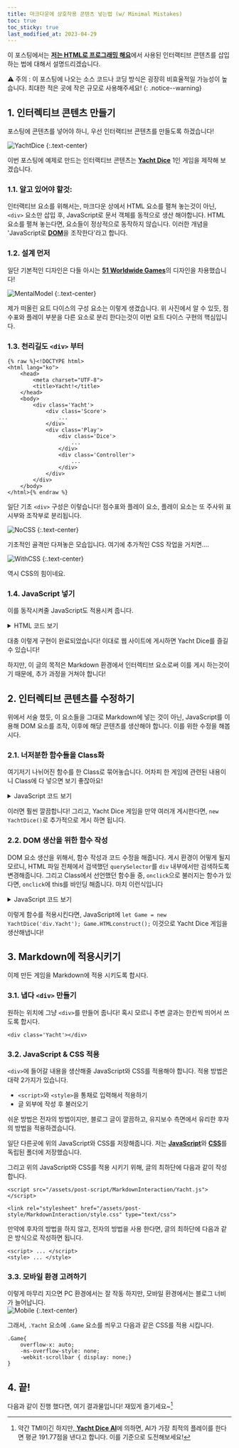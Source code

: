 ```yaml
---
title: 마크다운에 상호작용 콘텐츠 넣는법 (w/ Minimal Mistakes)
toc: true
toc_sticky: true
last_modified_at: 2023-04-29
---
```

이 포스팅에서는 [**저는 HTML로 프로그래밍 해요**](https://mojan3543.github.io/ProgrammingByHTML/)에서 사용된 인터랙티브 콘텐츠를 삽입 하는 법에 대해서 설명드리겠습니다.   
   
⚠ 주의 : 이 포스팅에 나오는 소스 코드나 코딩 방식은 굉장히 비효율적일 가능성이 높습니다. 최대한 적은 곳에 작은 규모로 사용해주세요!
{: .notice--warning}    
## 1. 인터렉티브 콘텐츠 만들기
포스팅에 콘텐츠를 넣어야 하니, 우선 인터랙티브 콘텐츠를 만들도록 하겠습니다!   
   
![YachtDice](https://github.com/MOJAN3543/MOJAN3543.github.io/blob/main/_posts/MarkdownInteraction/Yachtdice.jpg?raw=true"YachtDice") 
{:.text-center}

이번 포스팅에 예제로 만드는 인터랙티브 콘텐츠는 [**Yacht Dice**](https://en.wikipedia.org/wiki/Yacht_(dice_game)) 1인 게임을 제작해 보겠습니다.

### 1.1. 알고 있어야 할것:
인터랙티브 요소를 위해서는, 마크다운 상에서 HTML 요소를 펼쳐 놓는것이 아닌, `<div>` 요소만 삽입 후, JavaScript로 문서 객체를 동적으로 생산 해야합니다. HTML 요소를 펼쳐 놓는다면, 요소들이 정상적으로 동작하지 않습니다. 이러한 개념을 'JavaScript로 [**DOM**](https://developer.mozilla.org/ko/docs/Web/API/Document_Object_Model/Introduction)을 조작한다'라고 합니다.  

### 1.2. 설계 먼저
일단 기본적인 디자인은 다들 아시는 [**51 Worldwide Games**](https://store.nintendo.co.kr/70010000029718)의 디자인을 차용했습니다!   
   
![MentalModel](https://github.com/MOJAN3543/MOJAN3543.github.io/blob/main/_posts/MarkdownInteraction/MentelModel.png?raw=true"MentalModel") 
{:.text-center} 

제가 떠올린 요트 다이스의 구성 요소는 이렇게 생겼습니다. 위 사진에서 알 수 있듯, 점수표와 플레이 부분을 다른 요소로 분리 한다는것이 이번 요트 다이스 구현의 핵심입니다.

### 1.3. 천리길도 `<div>` 부터
```
{% raw %}<!DOCTYPE html>
<html lang="ko">
	<head>
		<meta charset="UTF-8">
		<title>Yacht!</title>
	</head>
	<body>
		<div class='Yacht'>
			<div class='Score'>
				...
			</div>
			<div class='Play'>
				<div class='Dice'>
					...
				</div>
				<div class='Controller'>
					...
				</div>
			</div>
		</div>
	</body>
</html>{% endraw %}
```
일단 기초 `<div>` 구성은 이렇습니다! 점수표와 플레이 요소, 플레이 요소는 또 주사위 표시부와 조작부로 분리됩니다.  
  
![NoCSS](https://github.com/MOJAN3543/MOJAN3543.github.io/blob/main/_posts/MarkdownInteraction/NoCSS.png?raw=true "NoCSS") 
{:.text-center} 

기초적인 골격만 다져놓은 모습입니다. 여기에 추가적인 CSS 작업을 거치면....

![WithCSS](https://github.com/MOJAN3543/MOJAN3543.github.io/blob/main/_posts/MarkdownInteraction/WithCSS.png?raw=true "WithCSS") 
{:.text-center} 
 
역시 CSS의 힘이네요.   

### 1.4. JavaScript 넣기
이를 동작시켜줄 JavaScript도 적용시켜 줍니다.  
<details>
<summary>HTML 코드 보기</summary>
<div markdown="1">

```
{% raw %}<!DOCTYPE html>
<html lang="ko">
	<head>
		<meta charset="UTF-8">
		<link rel="stylesheet" href="style.css">
		<link href="https://fonts.googleapis.com/css2?family=Noto+Sans+KR&display=swap" rel="stylesheet">
		<title>Yacht!</title>
		<script>
			function Reroll(){
				let DiceList = document.querySelectorAll('div.Dice > div');
				let RerollDiceCount = 0;
				for(let index=0; index<5; index++)
					RerollDiceCount += DiceList[index].classList.contains("Reroll") ? 1 : 0;
				if(RerollCount != 3 && RerollDiceCount){
					const DiceDict = {1: '⚀', 2:'⚁', 3:'⚂', 4:'⚃', 5:'⚄', 6:'⚅'};
					let DiceResult = [];
					for(let index=0; index<5; index++){
						DiceResult.push(Math.floor((Math.random()*6+1)));
					}
					for(let index=0; index<5; index++){
						if(DiceList[index].classList.contains("Reroll")){
							DiceList[index].innerHTML = DiceDict[DiceResult[index]];
							DiceRotate(index);
						}
					}
					RerollUncheck();
					UpdateScoreTable();
					RerollCountUp();
				}
			}
			function DiceEval(){
				const DiceDict = {'⚀':1, '⚁':2, '⚂':3, '⚃':4, '⚄':5, '⚅':6};
				let DiceList = document.querySelectorAll('div.Dice > div');
				let DiceResult = [0, 0, 0, 0, 0, 0];
				let EvalList = [];
				for(let index=0; index<5; index++)
					DiceResult[DiceDict[DiceList[index].innerHTML]-1]++;
				for(let index=0; index<6; index++) // Aces ~ Sixes
					EvalList.push(DiceResult[index]*(index+1));
				EvalList.push(EvalList.slice(0, 6).reduce(function add(sum, currValue){return sum+currValue;}, 0)); // Choice
				EvalList.push(DiceResult.includes(4)||DiceResult.includes(5) ? EvalList[6] : 0); // 4 of a Kind
				EvalList.push(DiceResult.includes(2)&&DiceResult.includes(3) ? EvalList[6] : 0); // Full House
				let DiceBoolList = [];
				for(let index=0; index<6; index++)
					DiceBoolList.push(!!DiceResult[index] ? 1 : 0);
				EvalList.push(JSON.stringify(DiceBoolList.slice(0, 4)) === "[1,1,1,1]"||JSON.stringify(DiceBoolList.slice(1, 5)) === "[1,1,1,1]"||JSON.stringify(DiceBoolList.slice(2, 6)) === "[1,1,1,1]" ? 15 : 0); // Small Straight;
				EvalList.push(JSON.stringify(DiceResult) === "[0,1,1,1,1,1]" || JSON.stringify(DiceResult) === "[1,1,1,1,1,0]" ? 30 : 0); // Large Straight;
				EvalList.push(DiceResult.includes(5) ? 50 : 0); // Yacht
				return EvalList;
			}
			function UpdateScoreTable(){
				let ScoreList = document.querySelectorAll('div.ScoreElement');
				let EvalList = DiceEval();
				for(let index=0; index<12; index++)
					if(!ScoreList[index].classList.contains('Fixed') && !ScoreList[index].classList.contains('Bonus'))
						ScoreList[index].querySelector('button').innerHTML = EvalList[index];
			}
			function UpdateTotal(){
				let Sum = 0;
				let AcetoSixCount = 0;
				let ScoreList = document.querySelectorAll('div.ScoreElement');
				let Bonus = document.querySelectorAll('div.Bonus > div');
				for(let index=0; index<12; index++){
					if(ScoreList[index].classList.contains('Fixed')){
						Sum += Number(ScoreList[index].querySelector('button').innerHTML);
						if(index <= 5)
							AcetoSixCount++;
					}
					if(index == 5){
						Bonus[0].innerHTML = Sum + ' / 63';
						if(Sum>=63){
							Bonus[1].innerHTML = "+ 35";
							Sum += 35;
						}
						else if(AcetoSixCount == 6)
							Bonus[1].innerHTML = "+ 0";
					}
					else if(index == 11)
						ScoreList[12].querySelector('button').innerHTML = Sum;
				}
			}
			function RoundCountUp(){
				let Counter = document.querySelectorAll('div.Round > div')[1];
				RoundCount++;
				if(RoundCount != 13)
					Counter.innerHTML = '■'.repeat(RoundCount) + '□'.repeat(12-RoundCount);
			}
			function RerollCountUp(){
				let Counter = document.querySelector('div.Controller > div');
				RerollCount++;
				Counter.innerHTML = '● '.repeat(RerollCount) + '○ '.repeat(3-RerollCount);
			}
			function RerollUncheck(){
				let DiceList = document.querySelectorAll('div.Dice > div');
				for(let index=0; index<5; index++){
					if(DiceList[index].classList.contains('Reroll')){
						DiceList[index].classList.remove('Reroll');
						DiceList[index].animate({transform: 'translate(0, -10rem)'}, {duration: 500, easing: 'ease', fill: 'forwards'});
					}
				}
			}
			function QuickReroll(){
				let DiceList = document.querySelectorAll('div.Dice > div');
				for(let index=0; index<5; index++){
					DiceList[index].classList.add('Reroll');
					DiceList[index].animate({transform: 'translate(0, 20rem)'}, {duration: 400, easing: 'ease', fill: 'forwards'});
					DiceList[index].animate({transform: 'translate(0, 0)'}, {duration: 2400, easing: 'ease-out', fill: 'forwards'});
				}
			}
			function RerollToggle(index){
				if(RerollCount != 3){
					let DiceList = document.querySelectorAll('div.Dice > div');
					if(DiceList[index].classList.contains('Reroll')){
						DiceList[index].classList.remove('Reroll');
						DiceList[index].animate({transform: 'translate(0, -10rem)'}, {duration: 500, easing: 'ease', fill: 'forwards'});
					}
					else{
						DiceList[index].classList.add('Reroll');
						DiceList[index].animate({transform: 'translate(0, 0)'}, {duration: 500, easing: 'ease', fill: 'forwards'});
					}
				}
			}
			function ScoreCheck(index){
				let ScoreList = document.querySelectorAll('div.ScoreElement');
				if(!ScoreList[index].classList.contains('Fixed')){
					ScoreList[index].classList.add('Fixed');
					NewRound();
				}
			}
			function NewRound(){
				RerollCount = 0;
				UpdateTotal();
				RoundCountUp();
				if(RoundCount==13){
					RerollCount = 3;
					let Resetbutton = document.querySelector('div.Controller > button');
					Resetbutton.innerHTML = "Game Over : Restart";
					Resetbutton.onclick = Reset;
				}
				else{
					QuickReroll();
					Reroll();
				}
			}
			function Reset(){
				RerollCount = 0;
				RoundCount = 0;
				let ScoreList = document.querySelectorAll('div.ScoreElement');
				let Bonus = document.querySelectorAll('div.Bonus > div');
				let Resetbutton = document.querySelector('div.Controller > button');
				Resetbutton.innerHTML = "🎲";
				Resetbutton.onclick = Reroll;
				for(let index=0; index<12; index++){
					if(ScoreList[index].classList.contains('Fixed'))
						ScoreList[index].classList.remove('Fixed');
					ScoreList[index].querySelector('button').innerHTML = '';
				}
				Bonus[0].innerHTML = '0 / 63';
				Bonus[1].innerHTML = '';
				ScoreList[12].querySelector('button').innerHTML = '';
				NewRound();
			}
			function DiceRotate(index){
				let DiceList = document.querySelectorAll('div.Dice > div');
				let TurnRandom = Math.round(Math.random());
				if(TurnRandom)
					DiceList[index].animate([{transform: 'rotate(0deg)'}, {transform: 'rotate(2160deg)'}], {duration: 1000, easing: 'linear', fill: 'both'});
				else
					DiceList[index].animate([{transform: 'rotate(0deg)'}, {transform: 'rotate(-2160deg)'}], {duration: 1000, easing: 'linear', fill: 'both'});
			}
			let RerollCount = 0;
			let RoundCount = 0;
		</script>
	</head>
	<body onload="NewRound()">
		<div class='Yacht'>
			<div class='Score'>
				<div class='Round'>
					<div>
						Rounds
					</div>
					<div>
						□□□□□□□□□□□□
					</div>
				</div>
				<div class='ScoreElement' onclick="ScoreCheck(0)">
					<div class="DiceMark">
						⚀
					</div>
					Aces
					<button>
						
					</button>
				</div>
				<div class='ScoreElement' onclick="ScoreCheck(1)">
					<div class="DiceMark">
						⚁
					</div>
					Deuces
					<button>
						
					</button>
				</div>
				<div class='ScoreElement' onclick="ScoreCheck(2)">
					<div class="DiceMark">
						⚂
					</div>
					Threes
					<button>
						
					</button>
				</div>
				<div class='ScoreElement' onclick="ScoreCheck(3)">
					<div class="DiceMark">
						⚃
					</div>
					Fours
					<button>
						
					</button>
				</div>
				<div class='ScoreElement' onclick="ScoreCheck(4)">
					<div class="DiceMark">
						⚄
					</div>
					Fives
					<button>
						
					</button>
				</div>
				<div class='ScoreElement' onclick="ScoreCheck(5)">
					<div class="DiceMark">
						⚅
					</div>
					Sixes
					<button>
						
					</button>
				</div>
				<div class='Bonus'>
					Subtotal
					<div>
						0 / 63
					</div>
				</div>
				<div class='Bonus'>
					+35 Bonus
					<div>
						
					</div>
				</div>
				<div class='ScoreElement' onclick="ScoreCheck(6)">
					<div class="DiceMark">
						
					</div>
					Choice
					<button>
						
					</button>
				</div>
				<div class='ScoreElement' onclick="ScoreCheck(7)">
					<div class="DiceMark">
						⚃⚃⚃⚃
					</div>
					4 of a Kind
					<button>
						
					</button>
				</div>
				<div class='ScoreElement' onclick="ScoreCheck(8)">
					<div class="DiceMark">
						⚁⚁⚂⚂⚂
					</div>
					Full House
					<button>
						
					</button>
				</div>
				<div class='ScoreElement' onclick="ScoreCheck(9)">
					<div class="DiceMark">
						⚁⚂⚃⚄
					</div>
					Small Straight
					<button>
						
					</button>
				</div>
				<div class='ScoreElement' onclick="ScoreCheck(10)">
					<div class="DiceMark">
						⚀⚁⚂⚃⚄
					</div>
					Large Straight
					<button>
						
					</button>
				</div>
				<div class='ScoreElement' onclick="ScoreCheck(11)">
					<div class="DiceMark">
						⚅⚅⚅⚅⚅
					</div>
					Yacht
					<button>
						
					</button>
				</div>
				<div class='ScoreElement Total'>
					Total
					<button>
						
					</button>
				</div>
			</div>
			<div class='Play'>
				<div class='Dice'>
					<div class='Reroll' onclick='RerollToggle(0)'>
						⚀
					</div>
					<div class='Reroll' onclick='RerollToggle(1)'>
						⚀
					</div>
					<div class='Reroll' onclick='RerollToggle(2)'>
						⚀
					</div>
					<div class='Reroll' onclick='RerollToggle(3)'>
						⚀
					</div>
					<div class='Reroll' onclick='RerollToggle(4)'>
						⚀
					</div>
				</div>
				<div class='Line'>
					<div>
						Hold
					</div>
					<div>
						Reroll
					</div>
				</div>
				<div class='Controller'>
					<button onclick='Reroll()'>
						🎲
					</button>
					<div>
						○ ○ ○
					</div>
				</div>
			</div>
		</div>
	</body>
</html>{% endraw %}
```
</div>
</details>

대충 이렇게 구현이 완료되었습니다! 이대로 웹 사이트에 게시하면 Yacht Dice를 즐길 수 있습니다!   
  
하지만, 이 글의 목적은 Markdown 환경에서 인터렉티브 요소로써 이를 게시 하는것이기 때문에, 추가 과정을 거쳐야 합니다!
	
## 2. 인터렉티브 콘텐츠를 수정하기
위에서 서술 했듯, 이 요소들을 그대로 Markdown에 넣는 것이 아닌, JavaScript를 이용해 DOM 요소를 조작, 이후에 해당 콘텐츠를 생산해야 합니다. 이를 위한 수정을 해봅시다.
	
### 2.1. 너저분한 함수들을 Class화
여기저기 나뉘어진 함수를 한 Class로 묶어놓습니다. 어차피 한 게임에 관련된 내용이니 Class에 다 넣으면 보기 좋잖아요!  
<details>
<summary>JavaScript 코드 보기</summary>
<div markdown="1">
```
class YachtDice{
	constructor(){
		this.RerollCount = 0;
		this.RoundCount = 0;
	}
	Reroll(){
		let DiceList = document.querySelectorAll('div.Dice > div');
		let RerollDiceCount = 0;
		for(let index=0; index<5; index++)
			RerollDiceCount += DiceList[index].classList.contains("Reroll") ? 1 : 0;
		if(this.RerollCount != 3 && RerollDiceCount){
			const DiceDict = {1: '⚀', 2:'⚁', 3:'⚂', 4:'⚃', 5:'⚄', 6:'⚅'};
			let DiceResult = [];
			for(let index=0; index<5; index++){
				DiceResult.push(Math.floor((Math.random()*6+1)));
			}
			for(let index=0; index<5; index++){
				if(DiceList[index].classList.contains("Reroll")){
					DiceList[index].innerHTML = DiceDict[DiceResult[index]];
					this.DiceRotate(index);
				}
			}
			this.RerollUncheck();
			this.UpdateScoreTable();
			this.RerollCountUp();
		}
	}
	DiceEval(){
		const DiceDict = {'⚀':1, '⚁':2, '⚂':3, '⚃':4, '⚄':5, '⚅':6};
		let DiceList = document.querySelectorAll('div.Dice > div');
		let DiceResult = [0, 0, 0, 0, 0, 0];
		let EvalList = [];
		for(let index=0; index<5; index++)
			DiceResult[DiceDict[DiceList[index].innerHTML]-1]++;
		for(let index=0; index<6; index++) // Aces ~ Sixes
			EvalList.push(DiceResult[index]*(index+1));
		EvalList.push(EvalList.slice(0, 6).reduce(function add(sum, currValue){return sum+currValue;}, 0)); // Choice
		EvalList.push(DiceResult.includes(4)||DiceResult.includes(5) ? EvalList[6] : 0); // 4 of a Kind
		EvalList.push(DiceResult.includes(2)&&DiceResult.includes(3) ? EvalList[6] : 0); // Full House
		let DiceBoolList = [];
		for(let index=0; index<6; index++)
			DiceBoolList.push(!!DiceResult[index] ? 1 : 0);
		EvalList.push(JSON.stringify(DiceBoolList.slice(0, 4)) === "[1,1,1,1]"||JSON.stringify(DiceBoolList.slice(1, 5)) === "[1,1,1,1]"||JSON.stringify(DiceBoolList.slice(2, 6)) === "[1,1,1,1]" ? 15 : 0); // Small Straight;
		EvalList.push(JSON.stringify(DiceResult) === "[0,1,1,1,1,1]" || JSON.stringify(DiceResult) === "[1,1,1,1,1,0]" ? 30 : 0); // Large Straight;
		EvalList.push(DiceResult.includes(5) ? 50 : 0); // Yacht
		return EvalList;
	}
	UpdateScoreTable(){
		let ScoreList = document.querySelectorAll('div.ScoreElement');
		let EvalList = this.DiceEval();
		for(let index=0; index<12; index++)
			if(!ScoreList[index].classList.contains('Fixed') && !ScoreList[index].classList.contains('Bonus'))
				ScoreList[index].querySelector('button').innerHTML = EvalList[index];
	}
	UpdateTotal(){
		let Sum = 0;
		let AcetoSixCount = 0;
		let ScoreList = document.querySelectorAll('div.ScoreElement');
		let Bonus = document.querySelectorAll('div.Bonus > div');
		for(let index=0; index<12; index++){
			if(ScoreList[index].classList.contains('Fixed')){
				Sum += Number(ScoreList[index].querySelector('button').innerHTML);
				if(index <= 5)
					AcetoSixCount++;
			}
			if(index == 5){
				Bonus[0].innerHTML = Sum + ' / 63';
				if(Sum>=63){
					Bonus[1].innerHTML = "+ 35";
					Sum += 35;
				}
				else if(AcetoSixCount == 6)
					Bonus[1].innerHTML = "+ 0";
			}
			else if(index == 11)
				ScoreList[12].querySelector('button').innerHTML = Sum;
		}
	}
	RoundCountUp(){
		let Counter = document.querySelectorAll('div.Round > div')[1];
		this.RoundCount++;
		if(this.RoundCount != 13)
			Counter.innerHTML = '■'.repeat(this.RoundCount) + '□'.repeat(12-this.RoundCount);
	}
	RerollCountUp(){
		let Counter = document.querySelector('div.Controller > div');
		this.RerollCount++;
		Counter.innerHTML = '● '.repeat(this.RerollCount) + '○ '.repeat(3-this.RerollCount);
	}
	RerollUncheck(){
		let DiceList = document.querySelectorAll('div.Dice > div');
		for(let index=0; index<5; index++){
			if(DiceList[index].classList.contains('Reroll')){
				DiceList[index].classList.remove('Reroll');
				DiceList[index].animate({transform: 'translate(0, -10rem)'}, {duration: 500, easing: 'ease', fill: 'forwards'});
			}
		}
	}
	QuickReroll(){
		let DiceList = document.querySelectorAll('div.Dice > div');
		for(let index=0; index<5; index++){
			DiceList[index].classList.add('Reroll');
			DiceList[index].animate({transform: 'translate(0, 20rem)'}, {duration: 400, easing: 'ease', fill: 'forwards'});
			DiceList[index].animate({transform: 'translate(0, 0)'}, {duration: 2400, easing: 'ease-out', fill: 'forwards'});
		}
	}
	RerollToggle(index){
		if(this.RerollCount != 3){
			let DiceList = document.querySelectorAll('div.Dice > div');
			if(DiceList[index].classList.contains('Reroll')){
				DiceList[index].classList.remove('Reroll');
				DiceList[index].animate({transform: 'translate(0, -10rem)'}, {duration: 500, easing: 'ease', fill: 'forwards'});
			}
			else{
				DiceList[index].classList.add('Reroll');
				DiceList[index].animate({transform: 'translate(0, 0)'}, {duration: 500, easing: 'ease', fill: 'forwards'});
			}
		}
	}
	ScoreCheck(index){
		let ScoreList = document.querySelectorAll('div.ScoreElement');
		if(!ScoreList[index].classList.contains('Fixed')){
			ScoreList[index].classList.add('Fixed');
			this.NewRound();
		}
	}
	NewRound(){
		this.RerollCount = 0;
		this.UpdateTotal();
		this.RoundCountUp();
		if(this.RoundCount==13){
			this.RerollCount = 3;
			let Resetbutton = document.querySelector('div.Controller > button');
			Resetbutton.innerHTML = "Game Over : Restart";
			Resetbutton.onclick = Reset;
		}
		else{
			this.QuickReroll();
			this.Reroll();
		}
	}
	Reset(){
		this.RerollCount = 0;
		this.RoundCount = 0;
		let ScoreList = document.querySelectorAll('div.ScoreElement');
		let Bonus = document.querySelectorAll('div.Bonus > div');
		let Resetbutton = document.querySelector('div.Controller > button');
		Resetbutton.innerHTML = "🎲";
		Resetbutton.onclick = Reroll;
		for(let index=0; index<12; index++){
			if(ScoreList[index].classList.contains('Fixed'))
				ScoreList[index].classList.remove('Fixed');
			ScoreList[index].querySelector('button').innerHTML = '';
		}
		Bonus[0].innerHTML = '0 / 63';
		Bonus[1].innerHTML = '';
		ScoreList[12].querySelector('button').innerHTML = '';
		this.NewRound();
	}
	DiceRotate(index){
		let DiceList = document.querySelectorAll('div.Dice > div');
		let TurnRandom = Math.round(Math.random());
		if(TurnRandom)
			DiceList[index].animate([{transform: 'rotate(0deg)'}, {transform: 'rotate(2160deg)'}], {duration: 1000, easing: 'linear', fill: 'both'});
		else
			DiceList[index].animate([{transform: 'rotate(0deg)'}, {transform: 'rotate(-2160deg)'}], {duration: 1000, easing: 'linear', fill: 'both'});
	}
}
```
</div>
</details>
   
이러면 훨씬 깔끔합니다! 그리고, Yacht Dice 게임을 만약 여러개 게시한다면, `new YachtDice()`로 추가적으로 게시 하면 됩니다.
### 2.2. DOM 생산을 위한 함수 작성
DOM 요소 생산을 위해서, 함수 작성과 코드 수정을 해줍니다. 게시 환경이 어떻게 될지 모르니, HTML 파일 전체에서 검색했던 `querySelector`를 `div` 내부에서만 검색하도록 변경해줍니다. 그리고 Class에서 선언했던 함수들 중, `onclick`으로 불러지는 함수가 있다면, `onclick`에 this를 바인딩 해줍니다. 마치 이런식입니다  
<details>
<summary>JavaScript 코드 보기</summary>
<div markdown="1">

```
HTMLconstruct(){
	let ScoreModel = document.createElement('div');
	ScoreModel.className = 'Score';
	let RoundModel = document.createElement('div');
	RoundModel.className = 'Round';
	let RoundDiv1Model = document.createElement('div');
	RoundDiv1Model.innerHTML = 'Rounds';
	RoundModel.appendChild(RoundDiv1Model);
	let RoundDiv2Model = document.createElement('div');
	RoundDiv2Model.innerHTML = '□□□□□□□□□□□□';
	RoundModel.appendChild(RoundDiv2Model);
	ScoreModel.appendChild(RoundModel);
	const ScoreString = [['⚀', 'Aces'], ['⚁', 'Deuces'], ['⚂', 'Threes'], ['⚃', 'Fours'], ['⚄', 'Fives'], ['⚅', 'Sixes'], ['', 'Choice'], ['⚃⚃⚃⚃', '4 of a Kind'], ['⚁⚁⚂⚂⚂', 'Full House'], ['⚁⚂⚃⚄', 'Small Straight'], ['⚀⚁⚂⚃⚄', 'Large Straight'], ['⚅⚅⚅⚅⚅',' Yacht']];
	for(let index=0; index<12; index++){
		let ScoreElementModel = document.createElement('div');
		ScoreElementModel.className = 'ScoreElement';
		let DiceMarkModel = document.createElement('div');
		DiceMarkModel.className = 'DiceMark';
		DiceMarkModel.innerHTML = ScoreString[index][0];
		ScoreElementModel.appendChild(DiceMarkModel);
		ScoreElementModel.innerHTML += ScoreString[index][1];
		let ButtonModel = document.createElement('button');
		ButtonModel.innerHTML = 0;
		ButtonModel.onclick = () => this.ScoreCheck(index);
		ScoreElementModel.appendChild(ButtonModel);
		ScoreModel.appendChild(ScoreElementModel);
		if(index==5){
			let Bonus1Model = document.createElement('div');
			Bonus1Model.className = 'Bonus';
			Bonus1Model.innerHTML = 'Subtotal';
			let Bonus1divModel = document.createElement('div');
			Bonus1divModel.innerHTML = '0 / 63';
			Bonus1Model.appendChild(Bonus1divModel);
			let Bonus2Model = document.createElement('div');
			Bonus2Model.className = 'Bonus';
			Bonus2Model.innerHTML = '+35 Bonus';
			let Bonus2divModel = document.createElement('div');
			Bonus2Model.appendChild(Bonus2divModel);
			ScoreModel.appendChild(Bonus1Model);
			ScoreModel.appendChild(Bonus2Model);
		}
	}
	let TotalModel = document.createElement('div');
	TotalModel.className = 'ScoreElement Total';
	TotalModel.innerHTML = 'Total';
	let TotalButtonModel = document.createElement('button');
	TotalButtonModel.innerHTML = '0';
	TotalModel.appendChild(TotalButtonModel);
	ScoreModel.appendChild(TotalModel);
	this.MainHTML.appendChild(ScoreModel);
	let PlayModel = document.createElement('div');
	PlayModel.className = 'Play';
	let DiceModel = document.createElement('div');
	DiceModel.className = 'Dice';
	for(let index=0; index<5; index++){
		let DicedivModel = document.createElement('div');
		DicedivModel.innerHTML = '⚀';
		DicedivModel.onclick = () => this.RerollToggle(index);
		DiceModel.appendChild(DicedivModel);
	}
	PlayModel.appendChild(DiceModel);
	let LineModel = document.createElement('div');
	LineModel.className = 'Line';
	let Linediv1Model = document.createElement('div');
	Linediv1Model.innerHTML = 'Hold';
	LineModel.appendChild(Linediv1Model);
	let Linediv2Model = document.createElement('div');
	Linediv2Model.innerHTML = 'Reroll';
	LineModel.appendChild(Linediv2Model);
	PlayModel.appendChild(LineModel);
	let ControllerModel = document.createElement('div');
	ControllerModel.className = 'Controller';
	let RerollModel = document.createElement('button');
	RerollModel.innerHTML = '🎲';
	RerollModel.onclick = this.Reroll.bind(this);
	ControllerModel.appendChild(RerollModel);
	let ControllerdivModel = document.createElement('div');
	ControllerdivModel.innerHTML = '○ ○ ○';
	ControllerModel.appendChild(ControllerdivModel);
	PlayModel.appendChild(ControllerModel);
	this.MainHTML.appendChild(PlayModel);
	}
```
</div>
</details>
  
이렇게 함수를 적용시킨다면, JavaScript에 `let Game = new YachtDice('div.Yacht'); Game.HTMLconstruct();` 이것으로 Yacht Dice 게임을 생산해냅니다!

## 3. Markdown에 적용시키기
이제 만든 게임을 Markdown에 적용 시키도록 합시다.

### 3.1. 냅다 `<div>` 만들기
원하는 위치에 그냥 `<div>`를 만들어 줍니다! 혹시 모르니 주변 글과는 한칸씩 띄어서 쓰도록 합시다.
```
<div class='Yacht'></div>
```

### 3.2. JavaScript & CSS 적용
`<div>`에 들어갈 내용을 생산해줄 JavaScript와 CSS를 적용해야 합니다. 적용 방법은 대략 2가지가 있습니다.   
  
* `<script>`와 `<style>`을 통채로 입력해서 적용하기
* 글 외부에 작성 후 불러오기
  
쉬운 방법은 전자의 방법이지만, 블로그 글이 깔끔하고, 유지보수 측면에서 유리한 후자의 방법을 적용하겠습니다.  
   
일단 다른곳에 위의 JavaScript와 CSS를 저장해줍니다. 저는 [**JavaScript**](https://github.com/MOJAN3543/MOJAN3543.github.io/blob/main/assets/post-script/MarkdownInteraction/Yacht.js)와 [**CSS**](https://github.com/MOJAN3543/MOJAN3543.github.io/blob/main/assets/post-style/MarkdownInteraction/style.css)를 독립된 폴더에 저장했습니다.  
   
그리고 위의 JavaScript와 CSS를 적용 시키기 위해, 글의 최하단에 다음과 같이 작성합니다.  
```
<script src="/assets/post-script/MarkdownInteraction/Yacht.js"></script>

<link rel="stylesheet" href="/assets/post-style/MarkdownInteraction/style.css" type="text/css">
```
만약에 후자의 방법을 하지 않고, 전자의 방법을 사용 한다면, 글의 최하단에 다음과 같은 방식으로 작성하면 됩니다.  
```
<script> ... </script>
<style> ... </style>
```

### 3.3. 모바일 환경 고려하기
이렇게 마무리 지으면 PC 환경에서는 잘 작동 하지만, 모바일 환경에서는 블로그 너비가 늘어납니다.  
![Mobile](https://github.com/MOJAN3543/MOJAN3543.github.io/blob/main/_posts/MarkdownInteraction/moblie.png?raw=true "Mobile") 
{:.text-center} 

그래서, `.Yacht` 요소에 `.Game` 요소를 씌우고 다음과 같은 CSS를 적용 시킵니다.
```
.Game{
	overflow-x: auto;
	-ms-overflow-style: none;
	-webkit-scrollbar { display: none;}	
}
```
	
## 4. 끝!

<div class='Game'>
	<div class='Yacht'></div>
</div>
	
다음과 같이 진행 했다면, 여기 결과물입니다! 재밌게 즐기세요~[^1]

	
[^1]: 약간 TMI이긴 하지만,[ **Yacht Dice AI**](https://github.com/ho94949/yacht-dice)에 의하면, AI가 가장 최적의 플레이를 한다면 평균 191.77점을 낸다고 합니다. 이를 기준으로 도전해보세요!
	
<script src="/assets/post-script/MarkdownInteraction/Yacht.js"></script>

<link rel="stylesheet" href="/assets/post-style/MarkdownInteraction/style.css" type="text/css">
